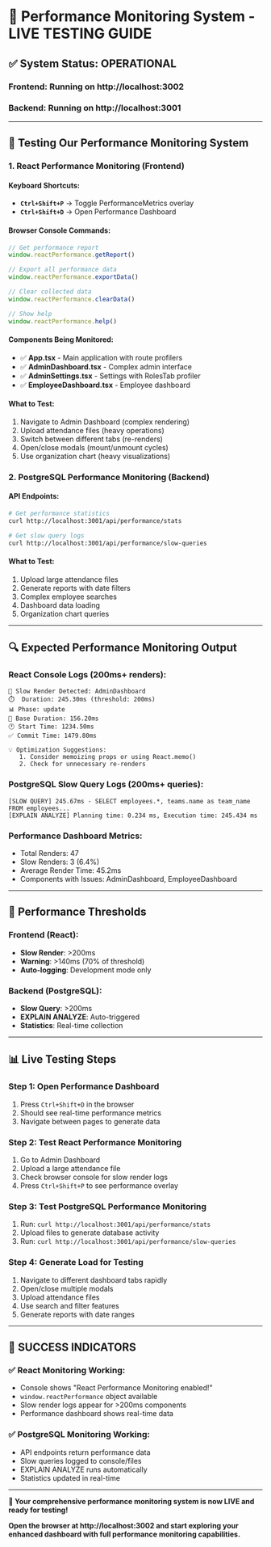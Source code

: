 # 🚀 Performance Monitoring System - LIVE TESTING GUIDE

## ✅ **System Status: OPERATIONAL**

### **Frontend**: Running on http://localhost:3002
### **Backend**: Running on http://localhost:3001

---

## 🎯 **Testing Our Performance Monitoring System**

### **1. React Performance Monitoring (Frontend)**

#### **Keyboard Shortcuts:**
- **`Ctrl+Shift+P`** → Toggle PerformanceMetrics overlay
- **`Ctrl+Shift+D`** → Open Performance Dashboard

#### **Browser Console Commands:**
```javascript
// Get performance report
window.reactPerformance.getReport()

// Export all performance data
window.reactPerformance.exportData()

// Clear collected data
window.reactPerformance.clearData()

// Show help
window.reactPerformance.help()
```

#### **Components Being Monitored:**
- ✅ **App.tsx** - Main application with route profilers
- ✅ **AdminDashboard.tsx** - Complex admin interface  
- ✅ **AdminSettings.tsx** - Settings with RolesTab profiler
- ✅ **EmployeeDashboard.tsx** - Employee dashboard

#### **What to Test:**
1. Navigate to Admin Dashboard (complex rendering)
2. Upload attendance files (heavy operations)
3. Switch between different tabs (re-renders)
4. Open/close modals (mount/unmount cycles)
5. Use organization chart (heavy visualizations)

### **2. PostgreSQL Performance Monitoring (Backend)**

#### **API Endpoints:**
```bash
# Get performance statistics
curl http://localhost:3001/api/performance/stats

# Get slow query logs  
curl http://localhost:3001/api/performance/slow-queries
```

#### **What to Test:**
1. Upload large attendance files
2. Generate reports with date filters
3. Complex employee searches
4. Dashboard data loading
5. Organization chart queries

---

## 🔍 **Expected Performance Monitoring Output**

### **React Console Logs (200ms+ renders):**
```
🐌 Slow Render Detected: AdminDashboard
⏱️  Duration: 245.30ms (threshold: 200ms)
📊 Phase: update
🎯 Base Duration: 156.20ms
🕐 Start Time: 1234.50ms
✅ Commit Time: 1479.80ms

💡 Optimization Suggestions:
   1. Consider memoizing props or using React.memo()
   2. Check for unnecessary re-renders
```

### **PostgreSQL Slow Query Logs (200ms+ queries):**
```
[SLOW QUERY] 245.67ms - SELECT employees.*, teams.name as team_name FROM employees...
[EXPLAIN ANALYZE] Planning time: 0.234 ms, Execution time: 245.434 ms
```

### **Performance Dashboard Metrics:**
- Total Renders: 47
- Slow Renders: 3 (6.4%)
- Average Render Time: 45.2ms
- Components with Issues: AdminDashboard, EmployeeDashboard

---

## 🎯 **Performance Thresholds**

### **Frontend (React):**
- **Slow Render**: >200ms
- **Warning**: >140ms (70% of threshold)
- **Auto-logging**: Development mode only

### **Backend (PostgreSQL):**
- **Slow Query**: >200ms
- **EXPLAIN ANALYZE**: Auto-triggered
- **Statistics**: Real-time collection

---

## 📊 **Live Testing Steps**

### **Step 1: Open Performance Dashboard**
1. Press `Ctrl+Shift+D` in the browser
2. Should see real-time performance metrics
3. Navigate between pages to generate data

### **Step 2: Test React Performance Monitoring**
1. Go to Admin Dashboard
2. Upload a large attendance file
3. Check browser console for slow render logs
4. Press `Ctrl+Shift+P` to see performance overlay

### **Step 3: Test PostgreSQL Performance Monitoring**
1. Run: `curl http://localhost:3001/api/performance/stats`
2. Upload files to generate database activity
3. Run: `curl http://localhost:3001/api/performance/slow-queries`

### **Step 4: Generate Load for Testing**
1. Navigate to different dashboard tabs rapidly
2. Open/close multiple modals
3. Upload attendance files
4. Use search and filter features
5. Generate reports with date ranges

---

## 🚀 **SUCCESS INDICATORS**

### ✅ **React Monitoring Working:**
- Console shows "React Performance Monitoring enabled!"
- `window.reactPerformance` object available
- Slow render logs appear for >200ms components
- Performance dashboard shows real-time data

### ✅ **PostgreSQL Monitoring Working:**
- API endpoints return performance data
- Slow queries logged to console/files
- EXPLAIN ANALYZE runs automatically
- Statistics updated in real-time

---

**🎉 Your comprehensive performance monitoring system is now LIVE and ready for testing!**

**Open the browser at http://localhost:3002 and start exploring your enhanced dashboard with full performance monitoring capabilities.**
